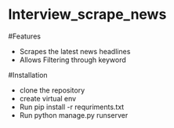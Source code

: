 # Interview_scrape_news
#Features 
- Scrapes the latest news headlines
- Allows Filtering through keyword


#Installation

- clone the repository
- create virtual env 
- Run pip install -r requriments.txt
- Run python manage.py runserver

